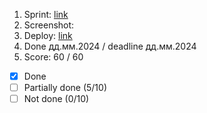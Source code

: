 1. Sprint: [link](https://github.com/)
2. Screenshot:
3. Deploy: [link](https://sloths-final-task.netlify.app/)
4. Done дд.мм.2024 / deadline дд.мм.2024
5. Score: 60 / 60
  - [x] Done
  - [ ] Partially done (5/10)
  - [ ] Not done (0/10)